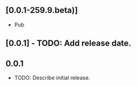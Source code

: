 
## [0.0.1-259.9.beta)]
* Pub


## [0.0.1] - TODO: Add release date.
## 0.0.1

* TODO: Describe initial release.
